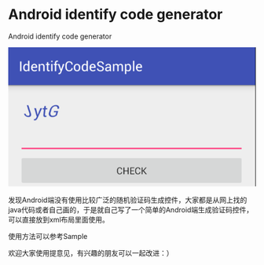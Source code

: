# Android identify code generator

Android identify code generator

![image](https://github.com/sky0014/IdentifyCodeSample/blob/master/screenshot/screenshot1.png)

发现Android端没有使用比较广泛的随机验证码生成控件，大家都是从网上找的java代码或者自己画的，于是就自己写了一个简单的Android端生成验证码控件，可以直接放到xml布局里面使用。

使用方法可以参考Sample

欢迎大家使用提意见，有兴趣的朋友可以一起改进：）
